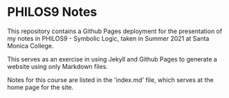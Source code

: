 PHILOS9 Notes
===
This repository contains a Github Pages deployment for the presentation of my notes in PHILOS9 - Symbolic Logic, taken in Summer 2021 at Santa Monica College.

This serves as an exercise in using Jekyll and Github Pages to generate a website using only Markdown files.

Notes for this course are listed in the 'index.md' file, which serves at the home page for the site.